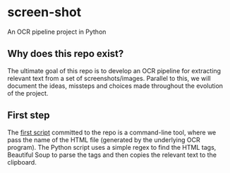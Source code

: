 # screen-shot
An OCR pipeline project in Python

## Why does this repo exist?
The ultimate goal of this repo is to develop an OCR pipeline for extracting relevant text from a set of screenshots/images. Parallel to this, we will document the ideas, missteps and choices made throughout the evolution of the project.

## First step
The [first script](link.com) committed to the repo is a command-line tool, where we pass the name of the HTML file (generated by the underlying OCR program). The Python script uses a simple regex to find the HTML tags, Beautiful Soup to parse the tags and then copies the relevant text to the clipboard.
